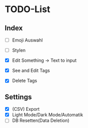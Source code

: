 # TODO-List

## Index
- [ ] Emoji Auswahl
- [ ] Stylen
- [X] Edit Something -> Text to input
- [X] See and Edit Tags
- [X] Delete Tags


## Settings
- [X] (CSV) Export
- [X] Light Mode/Dark Mode/Automatik
- [ ] DB Resetten(Data Deletion) 